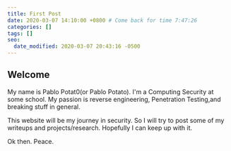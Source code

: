 ```yaml
---
title: First Post
date: 2020-03-07 14:10:00 +0800 # Come back for time 7:47:26
categories: []
tags: []
seo:
  date_modified: 2020-03-07 20:43:16 -0500
---
```


## Welcome

My name is Pablo Potat0(or Pablo Potato). I'm a Computing Security at some school. My passion is reverse engineering, Penetration Testing,and breaking stuff in general.

This website will be my journey in security. So I will try to post some of my writeups and projects/research. Hopefully I can keep up with it. 

Ok then. Peace.
